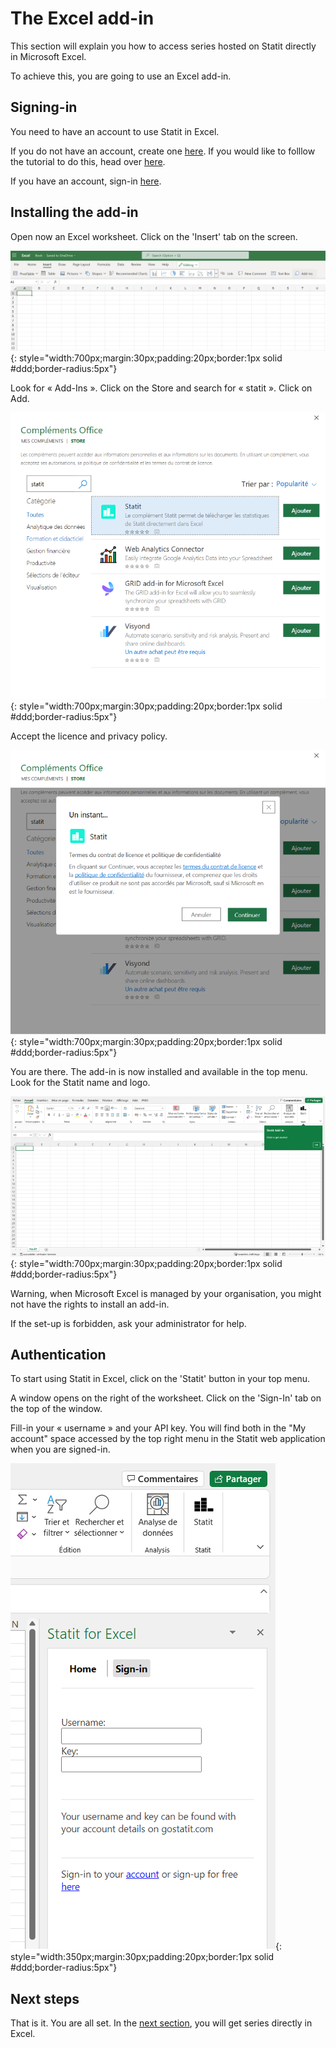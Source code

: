 # The Excel add-in

This section will explain you how to access series hosted on Statit directly in Microsoft Excel.

To achieve this, you are going to use an Excel add-in.

## Signing-in

You need to have an account to use Statit in Excel.

If you do not have an account, create one [here](https://gostatit.com/sign). If you would like to folllow the tutorial to do this, head over [here](/perso/index.md).

If you have an account, sign-in [here](https://gostatit.com/sign).

## Installing the add-in

Open now an Excel worksheet. Click on the 'Insert' tab on the screen.

![Installer complément](/img/user-en_excel_index_0.png){: style="width:700px;margin:30px;padding:20px;border:1px solid #ddd;border-radius:5px"}

Look for « Add-Ins ». Click on the Store and search for « statit ». Click on Add.

![Installer complément](/img/user-fr_excel_index_2.png){: style="width:700px;margin:30px;padding:20px;border:1px solid #ddd;border-radius:5px"}

Accept the licence and privacy policy.

![Installer complément](/img/user-fr_excel_index_3.png){: style="width:700px;margin:30px;padding:20px;border:1px solid #ddd;border-radius:5px"}

You are there. The add-in is now installed and available in the top menu. Look for the Statit name and logo.

![Installer complément](/img/user-fr_excel_index_4.png){: style="width:700px;margin:30px;padding:20px;border:1px solid #ddd;border-radius:5px"}

Warning, when Microsoft Excel is managed by your organisation, you might not have the rights to install an add-in.

If the set-up is forbidden, ask your administrator for help.

## Authentication

To start using Statit in Excel, click on the 'Statit' button in your top menu.

A window opens on the right of the worksheet. Click on the 'Sign-In' tab on the top of the window.

Fill-in your « username » and your API key.  You will find both in the "My account" space accessed by the top right menu in the Statit web application when you are signed-in.

![Installer complément](/img/user-fr_excel_index_5.png){: style="width:350px;margin:30px;padding:20px;border:1px solid #ddd;border-radius:5px"}


## Next steps

That is it. You are all set. In the [next section](/access.md), you will get series directly in Excel.
